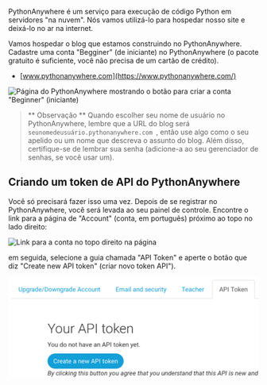 PythonAnywhere é um serviço para execução de código Python em servidores "na nuvem". Nós vamos utilizá-lo para hospedar nosso site e deixá-lo no ar na internet.

Vamos hospedar o blog que estamos construindo no PythonAnywhere. Cadastre uma conta "Begginer" (de iniciante) no PythonAnywhere (o pacote gratuito é suficiente, você não precisa de um cartão de crédito).

* [www.pythonanywhere.com](https://www.pythonanywhere.com/)

![Página do PythonAnywhere mostrando o botão para criar a conta "Beginner" (iniciante)](../deploy/images/pythonanywhere_beginner_account_button.png)

> ** Observação ** Quando escolher seu nome de usuário no PythonAnywhere, lembre que a URL do blog será `seunomedeusuário.pythonanywhere.com `, então use algo como o seu apelido ou um nome que descreva o assunto do blog. Além disso, certifique-se de lembrar sua senha (adicione-a ao seu gerenciador de senhas, se você usar um).

## Criando um token de API do PythonAnywhere

Você só precisará fazer isso uma vez. Depois de se registrar no PythonAnywhere, você será levada ao seu painel de controle. Encontre o link para a página de "Account" (conta, em português) próximo ao topo no lado direito:

![Link para a conta no topo direito na página](../deploy/images/pythonanywhere_account.png)

em seguida, selecione a guia chamada "API Token" e aperte o botão que diz "Create new API token" (criar novo token API").

![Aba de token da API na página da conta](../deploy/images/pythonanywhere_create_api_token.png)